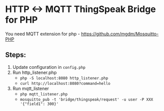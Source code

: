 HTTP <-> MQTT ThingSpeak Bridge for PHP
========================================

You need MQTT extension for php - https://github.com/mgdm/Mosquitto-PHP

Steps:
------

1. Update configuration in ```config.php```
2. Run http_listener.php
   * ```php -S localhost:8080 http_listener.php```
   * ```curl http://localhost:8080?command=hello```
3. Run mqtt_listener
   * ```php mqtt_listener.php```
   * ```mosquitto_pub -t 'bridge/thingspeak/request' -u user -P XXX '{"field1": 300}'```
